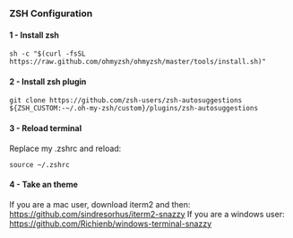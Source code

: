 ### ZSH Configuration

#### 1 - Install zsh

```
sh -c "$(curl -fsSL https://raw.github.com/ohmyzsh/ohmyzsh/master/tools/install.sh)"
```

#### 2 - Install zsh plugin
```
git clone https://github.com/zsh-users/zsh-autosuggestions ${ZSH_CUSTOM:-~/.oh-my-zsh/custom}/plugins/zsh-autosuggestions
```


#### 3 - Reload terminal

Replace my .zshrc and reload:

```
source ~/.zshrc
```

#### 4 - Take an theme
If you are a mac user, download iterm2 and then: https://github.com/sindresorhus/iterm2-snazzy
If you are a windows user: https://github.com/Richienb/windows-terminal-snazzy

